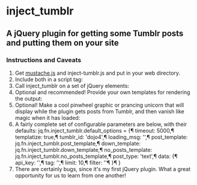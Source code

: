 # inject_tumblr

## A jQuery plugin for getting some Tumblr posts and putting them on your site

### Instructions and Caveats

1) Get [mustache.js](https://github.com/janl/mustache.js) and inject-tumblr.js and put in your web directory.
1) Include both in a script tag:
    <script src="/javascripts/mustache.js" type="text/javascript"></script>
    <script src="/javascripts/inject_tumblr.js" type="text/javascript"></script>
1) Call inject_tumblr on a set of jQuery elements:
    <script>
      jq('#tumblr').inject_tumblr({
        tumblr_id: 'theonlymagicleftisart',
        data: {
          api_key: '3VCeCOG7JTnON9cxj8euDHyLHkMdQVy3tpG289S1IND6WhAv0A'
        }
      });
    </script>
1) Optional and recommended! Provide your own templates for rendering the output:
    <script>
      jq('#tumblr').inject_tumblr({
        tumblr_id: 'scottjurek',
        down_template: jq('script.template[name="tumblr-down-template"]').first().html(),
        post_template: jq('script.template[name="tumblr-post-template"]').first().html(),
        data: {
          api_key: '3VCeCOG7JTnON9cxj8euDHyLHkMdQVy3tpG289S1IND6WhAv0A'
        }
      });
    </script>
1) Optional! Make a cool pinwheel graphic or prancing unicorn that will display while the plugin gets posts from Tumblr, and then vanish like magic when it has loaded:
    <script>
      jq('#tumblr').inject_tumblr({
        tumblr_id: 'scottjurek',
        loading_msg: jq('#tumblr .loading'),
        data: {
          api_key: '3VCeCOG7JTnON9cxj8euDHyLHkMdQVy3tpG289S1IND6WhAv0A'
        }
      });
    </script>
1) A fairly complete set of configurable parameters are below, with their defaults:
    jq.fn.inject_tumblr.default_options = {¶
      timeout: 5000,¶
      templatize: true,¶
      tumblr_id: 'dojo4',¶
      loading_msg: '',¶
      post_template: jq.fn.inject_tumblr.post_template,¶
      down_template: jq.fn.inject_tumblr.down_template,¶
      no_posts_template: jq.fn.inject_tumblr.no_posts_template,¶
      post_type: 'text',¶
      data: {¶
        api_key: '',¶
        tag: '',¶
        limit: 10,¶
        filter: ''¶
      }¶
    }
1) There are certainly bugs, since it's my first jQuery plugin. What a great opportunity for us to learn from one another!
